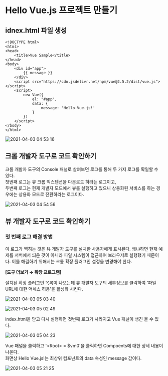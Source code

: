 # Hello Vue.js 프로젝트 만들기  
## idnex.html 파일 생성
```
<!DOCTYPE html>
<html>
<head>
    <title>Vue Sample</title>
</head>
<body>
    <div id="app">
        {{ message }}
    </div>
    <script src="https://cdn.jsdelivr.net/npm/vue@2.5.2/dist/vue.js"></script>
    <script>
        new Vue({
            el: "#app",
            data: {
                message: 'Hello Vue.js!'
            }
        })
    </script>
</body>
</html>
```

![2021-04-03 04 53 16](https://user-images.githubusercontent.com/35294456/113449307-811a5c80-9438-11eb-87c8-5925dbd66369.png)

## 크롬 개발자 도구로 코드 확인하기  
크롬 개발자 도구의 Console 패널로 살펴보면 로그를 통해 두 가지 로그를 확일할 수 있다.  
첫번째 로그는 뷰 크롬 익스텐션을 다운로드 하라는 로그이고,  
두번째 로그는 현재 개발자 모드에서 뷰를 실행하고 있으니 상용화된 서비스를 하는 경우에는 상용화 모드로 전환하라는 로그이다.

![2021-04-03 04 54 56](https://user-images.githubusercontent.com/35294456/113449406-bde65380-9438-11eb-8dd7-657516c6788a.png)

## 뷰 개발자 도구로 코드 확인하기  
### 첫 번째 로그 해결 방법  
이 로그가 찍히는 것은 뷰 개발자 도구를 설치한 사용자에게 표시된다. 왜냐하면 현재 예제를 서버에서 띄운 것이 아니라 파일 시스템이 접근하여 브라우저로 실행했기 때문이다.
이를 해결하기 위해서는 크롬 확장 플러그인 설정을 변경해야 한다. 

**[도구 더보기 → 확장 프로그램]**

설치된 확장 플러그인 목록이 나오는데 뷰 개발자 도구의 세부정보를 클릭하여 '파일 URL에 대한 액세스 허용'을 활성화 시킨다.

![2021-04-03 05 03 40](https://user-images.githubusercontent.com/35294456/113449980-f6d2f800-9439-11eb-857f-11a036d99b99.png)

![2021-04-03 05 02 49](https://user-images.githubusercontent.com/35294456/113449947-e4f15500-9439-11eb-81b8-2c97d96098fb.png)

index.html을 닫고 다시 실행하면 첫번째 로그가 사라지고 Vue 패널이 생긴 볼 수 있다.

![2021-04-03 05 04 23](https://user-images.githubusercontent.com/35294456/113450030-0eaa7c00-943a-11eb-839a-ba37e7a5c78b.png)

Vue 패널을 클릭하고 '\<Root> = $vm0'을 클릭하면 Compoents에 대한 상세 내용이 나온다.  
화면상 Hello Vue.js!는 최상위 컴포넌트의 data 속성인 message 값이다.

![2021-04-03 05 21 25](https://user-images.githubusercontent.com/35294456/113451191-6fd34f00-943c-11eb-8d48-35dd8bee95ea.png)
